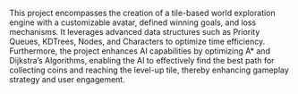 This project encompasses the creation of a tile-based world exploration engine with a customizable avatar, defined winning goals, and loss mechanisms. It leverages advanced data structures such as Priority Queues, KDTrees, Nodes, and Characters to optimize time efficiency. Furthermore, the project enhances AI capabilities by optimizing A* and Dijkstra’s Algorithms, enabling the AI to effectively find the best path for collecting coins and reaching the level-up tile, thereby enhancing gameplay strategy and user engagement.
